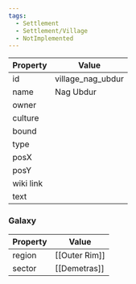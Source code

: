 ```yaml
---
tags:
  - Settlement
  - Settlement/Village
  - NotImplemented
---
```


| Property  | Value             |
| --------- | ----------------- |
| id        | village_nag_ubdur |
| name      | Nag Ubdur         |
| owner     |                   |
| culture   |                   |
| bound     |                   |
| type      |                   |
| posX      |                   |
| posY      |                   |
| wiki link |                   |
| text      |                   |

### Galaxy
| Property | Value         |
| -------- | ------------- |
| region   | [[Outer Rim]] |
| sector   | [[Demetras]]  |
